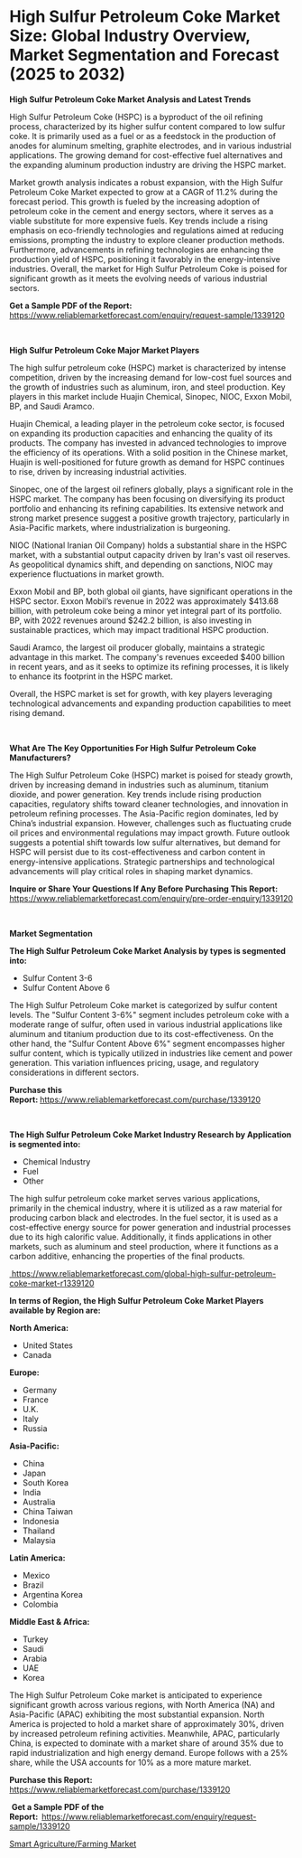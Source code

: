<p><h1>High Sulfur Petroleum Coke Market Size: Global Industry Overview, Market Segmentation and Forecast (2025 to 2032)</h1></p><p><strong>High Sulfur Petroleum Coke Market Analysis and Latest Trends</strong></p>
<p><p>High Sulfur Petroleum Coke (HSPC) is a byproduct of the oil refining process, characterized by its higher sulfur content compared to low sulfur coke. It is primarily used as a fuel or as a feedstock in the production of anodes for aluminum smelting, graphite electrodes, and in various industrial applications. The growing demand for cost-effective fuel alternatives and the expanding aluminum production industry are driving the HSPC market.</p><p>Market growth analysis indicates a robust expansion, with the High Sulfur Petroleum Coke Market expected to grow at a CAGR of 11.2% during the forecast period. This growth is fueled by the increasing adoption of petroleum coke in the cement and energy sectors, where it serves as a viable substitute for more expensive fuels. Key trends include a rising emphasis on eco-friendly technologies and regulations aimed at reducing emissions, prompting the industry to explore cleaner production methods. Furthermore, advancements in refining technologies are enhancing the production yield of HSPC, positioning it favorably in the energy-intensive industries. Overall, the market for High Sulfur Petroleum Coke is poised for significant growth as it meets the evolving needs of various industrial sectors.</p></p>
<p><strong>Get a Sample PDF of the Report:&nbsp;</strong> <a href="https://www.reliablemarketforecast.com/enquiry/request-sample/1339120?utm_campaign=2533&utm_medium=2&utm_source=Github&utm_content=ia&utm_term=27032025&utm_id=high-sulfur-petroleum-coke">https://www.reliablemarketforecast.com/enquiry/request-sample/1339120</a></p>
<p>&nbsp;</p>
<p><strong>High Sulfur Petroleum Coke Major Market Players</strong></p>
<p><p>The high sulfur petroleum coke (HSPC) market is characterized by intense competition, driven by the increasing demand for low-cost fuel sources and the growth of industries such as aluminum, iron, and steel production. Key players in this market include Huajin Chemical, Sinopec, NIOC, Exxon Mobil, BP, and Saudi Aramco.</p><p>Huajin Chemical, a leading player in the petroleum coke sector, is focused on expanding its production capacities and enhancing the quality of its products. The company has invested in advanced technologies to improve the efficiency of its operations. With a solid position in the Chinese market, Huajin is well-positioned for future growth as demand for HSPC continues to rise, driven by increasing industrial activities.</p><p>Sinopec, one of the largest oil refiners globally, plays a significant role in the HSPC market. The company has been focusing on diversifying its product portfolio and enhancing its refining capabilities. Its extensive network and strong market presence suggest a positive growth trajectory, particularly in Asia-Pacific markets, where industrialization is burgeoning.</p><p>NIOC (National Iranian Oil Company) holds a substantial share in the HSPC market, with a substantial output capacity driven by Iran's vast oil reserves. As geopolitical dynamics shift, and depending on sanctions, NIOC may experience fluctuations in market growth. </p><p>Exxon Mobil and BP, both global oil giants, have significant operations in the HSPC sector. Exxon Mobil’s revenue in 2022 was approximately $413.68 billion, with petroleum coke being a minor yet integral part of its portfolio. BP, with 2022 revenues around $242.2 billion, is also investing in sustainable practices, which may impact traditional HSPC production.</p><p>Saudi Aramco, the largest oil producer globally, maintains a strategic advantage in this market. The company's revenues exceeded $400 billion in recent years, and as it seeks to optimize its refining processes, it is likely to enhance its footprint in the HSPC market. </p><p>Overall, the HSPC market is set for growth, with key players leveraging technological advancements and expanding production capabilities to meet rising demand.</p></p>
<p>&nbsp;</p>
<p><strong>What Are The Key Opportunities For High Sulfur Petroleum Coke Manufacturers?</strong></p>
<p><p>The High Sulfur Petroleum Coke (HSPC) market is poised for steady growth, driven by increasing demand in industries such as aluminum, titanium dioxide, and power generation. Key trends include rising production capacities, regulatory shifts toward cleaner technologies, and innovation in petroleum refining processes. The Asia-Pacific region dominates, led by China’s industrial expansion. However, challenges such as fluctuating crude oil prices and environmental regulations may impact growth. Future outlook suggests a potential shift towards low sulfur alternatives, but demand for HSPC will persist due to its cost-effectiveness and carbon content in energy-intensive applications. Strategic partnerships and technological advancements will play critical roles in shaping market dynamics.</p></p>
<p><strong>Inquire or Share Your Questions If Any Before Purchasing This Report:</strong> <a href="https://www.reliablemarketforecast.com/enquiry/pre-order-enquiry/1339120?utm_campaign=2533&utm_medium=2&utm_source=Github&utm_content=ia&utm_term=27032025&utm_id=high-sulfur-petroleum-coke">https://www.reliablemarketforecast.com/enquiry/pre-order-enquiry/1339120</a></p>
<p>&nbsp;</p>
<p><strong>Market Segmentation</strong></p>
<p><strong>The High Sulfur Petroleum Coke Market Analysis by types is segmented into:</strong></p>
<p><ul><li>Sulfur Content 3-6</li><li>Sulfur Content Above 6</li></ul></p>
<p><p>The High Sulfur Petroleum Coke market is categorized by sulfur content levels. The "Sulfur Content 3-6%" segment includes petroleum coke with a moderate range of sulfur, often used in various industrial applications like aluminum and titanium production due to its cost-effectiveness. On the other hand, the "Sulfur Content Above 6%" segment encompasses higher sulfur content, which is typically utilized in industries like cement and power generation. This variation influences pricing, usage, and regulatory considerations in different sectors.</p></p>
<p><strong>Purchase this Report:&nbsp;</strong><a href="https://www.reliablemarketforecast.com/purchase/1339120?utm_campaign=2533&utm_medium=2&utm_source=Github&utm_content=ia&utm_term=27032025&utm_id=high-sulfur-petroleum-coke">https://www.reliablemarketforecast.com/purchase/1339120</a></p>
<p>&nbsp;</p>
<p><strong>The High Sulfur Petroleum Coke Market Industry Research by Application is segmented into:</strong></p>
<p><ul><li>Chemical Industry</li><li>Fuel</li><li>Other</li></ul></p>
<p><p>The high sulfur petroleum coke market serves various applications, primarily in the chemical industry, where it is utilized as a raw material for producing carbon black and electrodes. In the fuel sector, it is used as a cost-effective energy source for power generation and industrial processes due to its high calorific value. Additionally, it finds applications in other markets, such as aluminum and steel production, where it functions as a carbon additive, enhancing the properties of the final products.</p></p>
<p><a href="https://www.reliablemarketforecast.com/global-high-sulfur-petroleum-coke-market-r1339120?utm_campaign=2533&utm_medium=2&utm_source=Github&utm_content=ia&utm_term=27032025&utm_id=high-sulfur-petroleum-coke">&nbsp;https://www.reliablemarketforecast.com/global-high-sulfur-petroleum-coke-market-r1339120</a></p>
<p><strong>In terms of Region, the High Sulfur Petroleum Coke Market Players available by Region are:</strong></p>
<p>
    <p> <strong> North America: </strong>
        <ul>
            <li>United States</li>
            <li>Canada</li>
        </ul>
        </p> 
    <p> <strong> Europe: </strong>
        <ul>
            <li>Germany</li>
            <li>France</li>
            <li>U.K.</li>
            <li>Italy</li>
            <li>Russia</li>
        </ul>
        </p> 
    <p> <strong> Asia-Pacific: </strong>
        <ul>
            <li>China</li>
            <li>Japan</li>
            <li>South Korea</li>
            <li>India</li>
            <li>Australia</li>
            <li>China Taiwan</li>
            <li>Indonesia</li>
            <li>Thailand</li>
            <li>Malaysia</li>
        </ul>
        </p> 
    <p> <strong> Latin America: </strong>
        <ul>
            <li>Mexico</li>
            <li>Brazil</li>
            <li>Argentina Korea</li>
            <li>Colombia</li>
        </ul>
        </p> 
    <p> <strong> Middle East & Africa: </strong>
        <ul>
            <li>Turkey</li>
            <li>Saudi</li>
            <li>Arabia</li>
            <li>UAE</li>
            <li>Korea</li>
        </ul>
    </p>
    </p>
<p><p>The High Sulfur Petroleum Coke market is anticipated to experience significant growth across various regions, with North America (NA) and Asia-Pacific (APAC) exhibiting the most substantial expansion. North America is projected to hold a market share of approximately 30%, driven by increased petroleum refining activities. Meanwhile, APAC, particularly China, is expected to dominate with a market share of around 35% due to rapid industrialization and high energy demand. Europe follows with a 25% share, while the USA accounts for 10% as a more mature market.</p></p>
<p><strong>Purchase this Report: </strong><a href="https://www.reliablemarketforecast.com/purchase/1339120?utm_campaign=2533&utm_medium=2&utm_source=Github&utm_content=ia&utm_term=27032025&utm_id=high-sulfur-petroleum-coke">https://www.reliablemarketforecast.com/purchase/1339120</a></p>
<p>&nbsp;<strong>Get a Sample PDF of the Report:&nbsp;&nbsp;</strong><a href="https://www.reliablemarketforecast.com/enquiry/request-sample/1339120?utm_campaign=2533&utm_medium=2&utm_source=Github&utm_content=ia&utm_term=27032025&utm_id=high-sulfur-petroleum-coke">https://www.reliablemarketforecast.com/enquiry/request-sample/1339120</a></p>
<p><strong></strong></p>
<p><p><a href="https://github.com/pearlinewhite4692/Market-Research-Report-List-1/blob/main/smart-agriculturefarming-market.md?utm_campaign=2533&utm_medium=2&utm_source=Github&utm_content=ia&utm_term=27032025&utm_id=high-sulfur-petroleum-coke">Smart Agriculture/Farming Market</a></p></p>